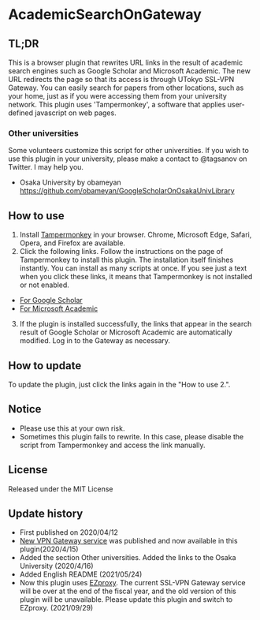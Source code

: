 # AcademicSearchOnGateway

## TL;DR
This is a browser plugin that rewrites URL links in the result of academic search engines such as Google Scholar and Microsoft Academic. The new URL redirects the page so that its access is through UTokyo SSL-VPN Gateway. You can easily search for papers from other locations, such as your home, just as if you were accessing them from your university network. This plugin uses 'Tampermonkey', a software that applies user-defined javascript on web pages.

### Other universities
Some volunteers customize this script for other universities. If you wish to use this plugin in your university, please make a contact to @tagsanov on Twitter. I may help you.
- Osaka University by obameyan https://github.com/obameyan/GoogleScholarOnOsakaUnivLibrary

## How to use
1. Install [Tampermonkey](https://www.tampermonkey.net/) in your browser. Chrome, Microsoft Edge, Safari, Opera, and Firefox are available.
2. Click the following links. Follow the instructions on the page of Tampermonkey to install this plugin. The installation itself finishes instantly. You can install as many scripts at once.
If you see just a text when you click these links, it means that Tampermonkey is not installed or not enabled.
- [For Google Scholar](https://raw.githubusercontent.com/Tagussan/GoogleScholarOnUTokyoGateway/master/google_scholar_auto_gateway.user.js)
- [For Microsoft Academic](https://raw.githubusercontent.com/Tagussan/GoogleScholarOnUTokyoGateway/master/microsoft_academic_auto_gateway.user.js)
3. If the plugin is installed successfully, the links that appear in the search result of Google Scholar or Microsoft Academic are automatically modified. Log in to the Gateway as necessary.

## How to update
To update the plugin, just click the links again in the "How to use 2.".

## Notice
- Please use this at your own risk.
- Sometimes this plugin fails to rewrite. In this case, please disable the script from Tampermonkey and access the link manually.

## License
Released under the MIT License


## Update history
- First published on 2020/04/12
- [New VPN Gateway service](https://twitter.com/gacos_utokyo/status/1250342624734507010) was published and now available in this plugin(2020/4/15)
- Added the section Other universities. Added the links to the Osaka University (2020/4/16)
- Added English README (2021/05/24)
- Now this plugin uses [EZproxy](https://www.lib.u-tokyo.ac.jp/en/library/literacy/user-guide/campus/offcampus/ezproxy). The current SSL-VPN Gateway service will be over at the end of the fiscal year, and the old version of this plugin will be unavailable. Please update this plugin and switch to EZproxy. (2021/09/29)
